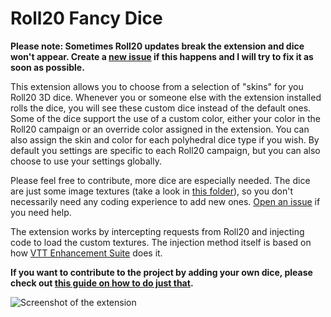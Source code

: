# Roll20 Fancy Dice

**Please note: Sometimes Roll20 updates break the extension and dice won't appear. Create a [new issue](https://github.com/tobloef/roll20-fancy-dice/issues/new) if this happens and I will try to fix it as soon as possible.**

This extension allows you to choose from a selection of "skins" for you Roll20 3D dice. Whenever you or someone else with the extension installed rolls the dice, you will see these custom dice instead of the default ones. Some of the dice support the use of a custom color, either your color in the Roll20 campaign or an override color assigned in the extension. You can also assign the skin and color for each polyhedral dice type if you wish. By default you settings are specific to each Roll20 campaign, but you can also choose to use your settings globally.

Please feel free to contribute, more dice are especially needed. The dice are just some image textures (take a look in [this folder](https://github.com/tobloef/roll20-fancy-dice/tree/master/assets/custom-dice)), so you don't necessarily need any coding experience to add new ones. [Open an issue](https://github.com/tobloef/roll20-fancy-dice/issues/new) if you need help.

The extension works by intercepting requests from Roll20 and injecting code to load the custom textures. The injection method itself is based on how [VTT Enhancement Suite](https://github.com/SSStormy/roll20-enhancement-suite) does it. 

**If you want to contribute to the project by adding your own dice, please check out [this guide on how to do just that](https://github.com/tobloef/roll20-fancy-dice/wiki/How-to-add-your-own-dice-to-the-extension).**

![Screenshot of the extension](https://github.com/tobloef/roll20-fancy-dice/blob/master/screenshot.png)
